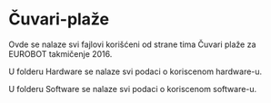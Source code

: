 # Čuvari-plaže
Ovde se nalaze svi fajlovi korišćeni od strane tima Čuvari plaže za EUROBOT takmičenje 2016.

U folderu Hardware se nalaze svi podaci o koriscenom hardware-u.

U folderu Software se nalaze svi podaci o koriscenom software-u.
